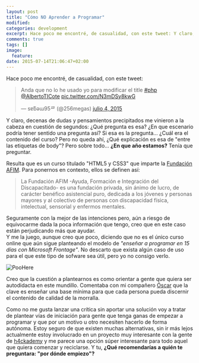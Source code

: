 ```yaml
---
layout: post
title: "Cómo NO Aprender a Programar"
modified:
categories: development
excerpt: Hace poco me encontré, de casualidad, con este tweet: Y claro, decenas de dudas y pensamientos precipitados me vinieron a la cabeza en cuestión de segundos: ¿Qué pregunta es esa? ¿En que escenario podría tener sentido una pregunta así? Si esa es la pregunta... ¿Cuál era el contenido del curso? Pero no queda ahí
comments: true
tags: []
image:
  feature:
date: 2015-07-14T21:06:47+02:00
---
```


Hace poco me encontré, de casualidad, con este tweet:

<blockquote class="twitter-tweet" lang="es"><p lang="es" dir="ltr">Anda que no lo he usado yo para modificar el title <a href="https://twitter.com/hashtag/php?src=hash">#php</a> <a href="https://twitter.com/AlbertoTICote">@AlbertoTICote</a> <a href="http://t.co/N3mDSy8kwG">pic.twitter.com/N3mDSy8kwG</a></p>&mdash; sɐƃәɯ95ᄅ (@256megas) <a href="https://twitter.com/256megas/status/617239205522079744">julio 4, 2015</a></blockquote>
<script async src="//platform.twitter.com/widgets.js" charset="utf-8"></script>

Y claro, decenas de dudas y pensamientos precipitados me vinieron a la cabeza en cuestión de segundos: ¿Qué pregunta es esa? ¿En que escenario podría tener sentido una pregunta así? Si esa es la pregunta... ¿Cuál era el contenido del curso? Pero no queda ahí, ¿Qué explicación es esa de "entre las etiquetas de body"? Pero sobre todo... <strong>¿En que año estamos?</strong> Tenía que preguntar.


Resulta que es un curso titulado "HTML5 y CSS3" que imparte la [Fundación AFIM](http://www.fundacionafim.org/). Para ponernos en contexto, ellos se definen así:

<blockquote>
La Fundación AFIM -Ayuda, Formación e Integración del Discapacitado- es una fundación privada, sin ánimo de lucro, de carácter benéfico asistencial puro, dedicada a los jóvenes y personas mayores y al colectivo de personas con discapacidad física, intelectual, sensorial y enfermos mentales.
</blockquote>

Seguramente con la mejor de las intenciones pero, aún a riesgo de equivocarme dada la poca información que tengo, creo que en este caso están perjudicando más que ayudar.  
Y me la juego, aunque creo que poco, diciendo que no es el único curso online que aún sigue planteando el modelo de *"enseñar a programar en 15 días con Microsoft Frontage"*. No descarto que exista algún caso de uso para el que este tipo de sofware sea útil, pero yo no consigo verlo.

![PooHere](/images/poo.gif)


Creo que la cuestión a plantearnos es como orientar a gente que quiera ser autodidacta en este mundillo. Comentaba con mi compañero [Óscar](https://twitter.com/Osukaru80) que la clave es enseñar una base mínima para que cada persona pueda discernir el contenido de calidad de la morralla.

Como no me gusta lanzar una crítica sin aportar una solución voy a tratar de plantear vías de iniciación para gente que tenga ganas de empezar a programar y que por un motivo u otro necesiten hacerlo de forma autónoma. Estoy seguro de que existen muchas alternativas, sin ir más lejos actualmente estoy involucrado en un proyecto muy interesante con la gente de [h4ckademy](http://www.h4ckademy.com/) y me parece una opción súper interesante para todo aquel que quiera comenzar y reciclarse. Y tu, **¿Qué recomendarías a quién te preguntara: "por dónde empiezo"?**


